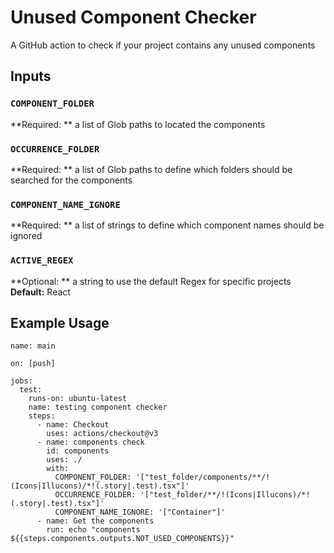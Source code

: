 # Unused Component Checker

A GitHub action to check if your project contains any unused components

## Inputs

### `COMPONENT_FOLDER`

**Required: ** a list of Glob paths to located the components

### `OCCURRENCE_FOLDER`

**Required: ** a list of Glob paths to define which folders should be searched for the components

### `COMPONENT_NAME_IGNORE`

**Required: ** a list of strings to define which component names should be ignored

### `ACTIVE_REGEX`

**Optional: ** a string to use the default Regex for specific projects
**Default:** React

## Example Usage

```
name: main

on: [push]

jobs:
  test:
    runs-on: ubuntu-latest
    name: testing component checker
    steps:
      - name: Checkout
        uses: actions/checkout@v3
      - name: components check
        id: components
        uses: ./
        with:
          COMPONENT_FOLDER: '["test_folder/components/**/!(Icons|Illucons)/*!(.story|.test).tsx"]'
          OCCURRENCE_FOLDER: '["test_folder/**/!(Icons|Illucons)/*!(.story|.test).tsx"]'
          COMPONENT_NAME_IGNORE: '["Container"]'
      - name: Get the components
        run: echo "components ${{steps.components.outputs.NOT_USED_COMPONENTS}}"
```
